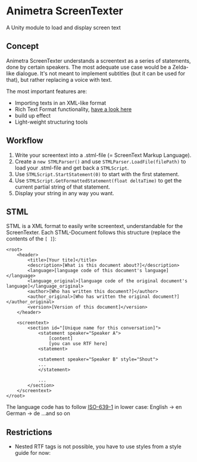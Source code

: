 # Animetra ScreenTexter
A Unity module to load and display screen text

## Concept

Animetra ScreenTexter understands a screentext as a series of statements, done by certain speakers. The most adequate use case would be a Zelda-like dialogue.
It's not meant to implement subtitles (but it can be used for that), but rather replacing a voice with text.

The most important features are:

- Importing texts in an XML-like format
- Rich Text Format functionality, [have a look here](https://docs.unity3d.com/Packages/com.unity.ugui@3.0/manual/StyledText.html)
- build up effect
- Light-weight structuring tools

## Workflow

1. Write your screentext into a .stml-file (= ScreenText Markup Language).
1. Create a `new STMLParser()` and use `STMLParser.LoadFile(filePath)` to load your .stml-file and get back a `STMLScript`.
1. Use `STMLScript.StartStatement(0)` to start with the first statement.
1. Use `STMLScript.GetFormattedStatement(float deltaTime)` to get the current partial string of that statement.
1. Display your string in any way you want.

## STML

STML is a XML format to easily write screentext, understandable for the ScreenTexter.
Each STML-Document follows this structure (replace the contents of the `[ ]`):

	<root>
		<header>
			<title>[Your tite]</title>
			<description>[What is this document about?]</description>
			<language>[language code of this document's language]</language>
			<language_original>[language code of the original document's language]</language_original>
			<author>[Who has written this document?]</author>
			<author_original>[Who has written the original document?]</author_original>
			<version>[Version of this document]</version>
		</header>

		<screentext>
			<section id="[Unique name for this conversation]">
				<statement speaker="Speaker A">
					[content]
					[you can use RTF here]
				<statement>
		
				<statement speaker="Speaker B" style="Shout">
				...
				</statement>

				...
			</section>
		</screentext>
	</root>

The language code has to follow [ISO-639-1](https://en.wikipedia.org/wiki/List_of_ISO_639_language_codes) in lower case:
English -> en
German -> de
...and so on


## Restrictions

- Nested RTF tags is not possible, you have to use styles from a style guide for now:
